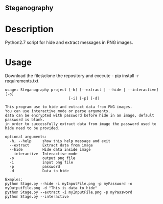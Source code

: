 ## Steganography

# Description
Python2.7 script for hide and extract messages in PNG images.

# Usage
Download the files\clone the repository  and execute - pip install -r requirements.txt.


```
usage: Steganography project [-h] [--extract | --hide | --interactive] [-o]
                             [-i] [-p] [-d]

This program use to hide and extract data from PNG images.
You can use interactive mode or parse arguments.
data can be encrypted with password before hide in an image, default password is blank.
in order to successfully extract data from image the password used to hide need to be provided.

optional arguments:
  -h, --help     show this help message and exit
  --extract      Extract data from image
  --hide         Hide data inside image
  --interactive  Interactive mode
  -o             output png file
  -i             input png file
  -p             password
  -d             Data to hide

Exmples:
python Stage.py --hide -i myInputFile.png -p myPassword -o myOutputFile.png -d "This is data to hide"
python Stage.py --extract -i myInputFile.png -p myPassword
python Stage.py --interactive
```
